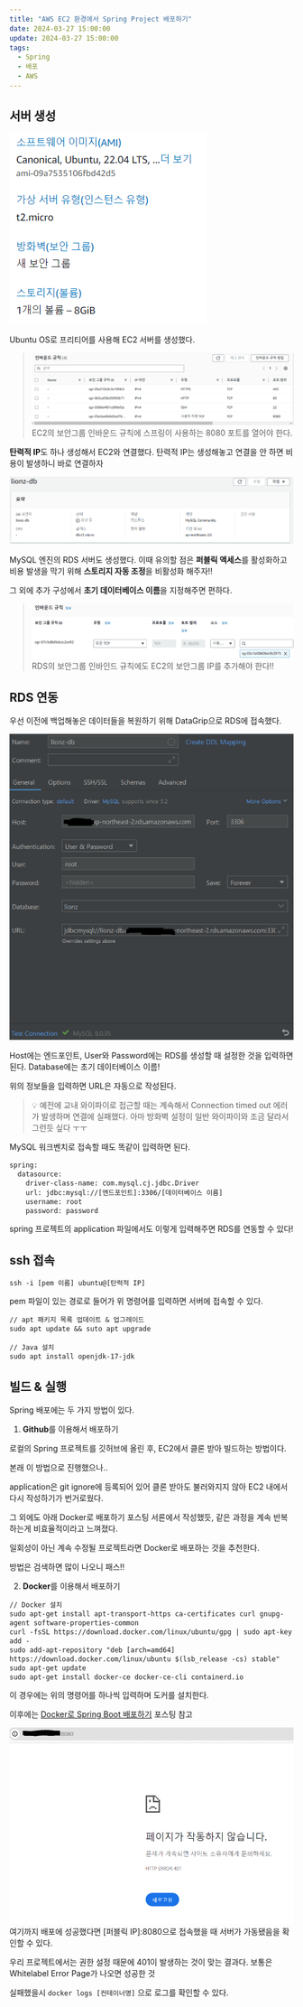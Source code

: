 ```yaml
---
title: "AWS EC2 환경에서 Spring Project 배포하기"
date: 2024-03-27 15:00:00
update: 2024-03-27 15:00:00
tags:
  - Spring
  - 배포
  - AWS
---
```


## 서버 생성

![](캡처.PNG)

Ubuntu OS로 프리티어를 사용해 EC2 서버를 생성했다.

>![](image-1.png) EC2의 보안그룹 인바운드 규칙에 스프링이 사용하는 8080 포트를 열어야 한다.

**탄력적 IP**도 하나 생성해서 EC2와 연결했다. 탄력적 IP는 생성해놓고 연결을 안 하면 비용이 발생하니 바로 연결하자

![](image.png)

MySQL 엔진의 RDS 서버도 생성했다. 이때 유의할 점은 **퍼블릭 액세스**를 활성화하고 비용 발생을 막기 위해 **스토리지 자동 조정**을 비활성화 해주자!!

그 외에 추가 구성에서 **초기 데이터베이스 이름**을 지정해주면 편하다.

>![](image-2.png) RDS의 보안그룹 인바인드 규칙에도 EC2의 보안그룹 IP를 추가해야 한다!!

## RDS 연동

우선 이전에 백업해놓은 데이터들을 복원하기 위해 DataGrip으로 RDS에 접속했다.

![](캡처-1.PNG)

Host에는 엔드포인트, User와 Password에는 RDS를 생성할 때 설정한 것을 입력하면 된다. Database에는 초기 데이터베이스 이름!

위의 정보들을 입력하면 URL은 자동으로 작성된다.

> 💡 예전에 교내 와이파이로 접근할 때는 계속해서 Connection timed out 에러가 발생하며 연결에 실패했다. 아마 방화벽 설정이 일반 와이파이와 조금 달라서 그런듯 싶다 ㅜㅜ 

MySQL 워크벤치로 접속할 때도 똑같이 입력하면 된다.

```
spring:
  datasource:
    driver-class-name: com.mysql.cj.jdbc.Driver
    url: jdbc:mysql://[엔드포인트]:3306/[데이터베이스 이름]
    username: root
    password: password
```

spring 프로젝트의 application 파일에서도 이렇게 입력해주면 RDS를 연동할 수 있다!

## ssh 접속

```
ssh -i [pem 이름] ubuntu@[탄력적 IP] 
```

pem 파일이 있는 경로로 들어가 위 명령어를 입력하면 서버에 접속할 수 있다.

```
// apt 패키지 목록 업데이트 & 업그레이드
sudo apt update && suto apt upgrade

// Java 설치
sudo apt install openjdk-17-jdk
```

## 빌드 & 실행

Spring 배포에는 두 가지 방법이 있다.

1. **Github**를 이용해서 배포하기

로컬의 Spring 프로젝트를 깃허브에 올린 후, EC2에서 클론 받아 빌드하는 방법이다.

본래 이 방법으로 진행했으나..

application은 git ignore에 등록되어 있어 클론 받아도 불러와지지 않아 EC2 내에서 다시 작성하기가 번거로웠다.

그 외에도 아래 Docker로 배포하기 포스팅 서론에서 작성했듯, 같은 과정을 계속 반복하는게 비효율적이라고 느껴졌다.

일회성이 아닌 계속 수정될 프로젝트라면 Docker로 배포하는 것을 추천한다.

방법은 검색하면 많이 나오니 패스!!

2. **Docker**를 이용해서 배포하기

```
// Docker 설치
sudo apt-get install apt-transport-https ca-certificates curl gnupg-agent software-properties-common
curl -fsSL https://download.docker.com/linux/ubuntu/gpg | sudo apt-key add -
sudo add-apt-repository "deb [arch=amd64] https://download.docker.com/linux/ubuntu $(lsb_release -cs) stable"
sudo apt-get update
sudo apt-get install docker-ce docker-ce-cli containerd.io
```

이 경우에는 위의 명령어를 하나씩 입력하며 도커를 설치한다.

이후에는 [Docker로 Spring Boot 배포하기](https://yelog.site/jar/) 포스팅 참고

![](image-3.png)
여기까지 배포에 성공했다면 [퍼블릭 IP]:8080으로 접속했을 때 서버가 가동됐음을 확인할 수 있다.

우리 프로젝트에서는 권한 설정 때문에 401이 발생하는 것이 맞는 결과다. 보통은 Whitelabel Error Page가 나오면 성공한 것

실패했을시 ```docker logs [컨테이너명]``` 으로 로그를 확인할 수 있다.






